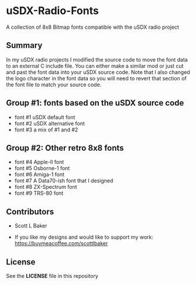 
# uSDX-Radio-Fonts

A collection of 8x8 Bitmap fonts compatible with the uSDX radio project


## Summary

In my uSDX radio projects I modified the source code to move the
font data to an external C include file. You can either make a similar
mod or just cut and past the font data into your uSDX source code.
Note that I also changed the logo character in the font data so you will
need to revert that section of the font file to match your source code.


## Group #1: fonts based on the uSDX source code

* font #1  uSDX default font
* font #2  uSDX alternative font
* font #3  a mix of #1 and #2


## Group #2: Other retro 8x8 fonts

* font #4  Apple-II font
* font #5  Osborne-1 font
* font #6  Amiga-1 font
* font #7  A Data70-ish font that I designed
* font #8  ZX-Spectrum font
* font #9  TRS-80 font


## Contributors

* Scott L Baker

* If you like my designs and would like to support my work: https://buymeacoffee.com/scottlbaker


## License

See the **LICENSE** file in this repository



